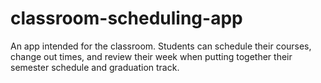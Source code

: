 # classroom-scheduling-app
An app intended for the classroom. Students can schedule their courses, change out times, and review their week when putting together their semester schedule and graduation track.
